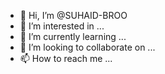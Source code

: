 - 👋 Hi, I’m @SUHAID-BROO
- 👀 I’m interested in ...
- 🌱 I’m currently learning ...
- 💞️ I’m looking to collaborate on ...
- 📫 How to reach me ...

<!---
SUHAID-BROO/SUHAID-BROO is a ✨ special ✨ repository because its `README.md` (this file) appears on your GitHub profile.
You can click the Preview link to take a look at your changes.
--->
